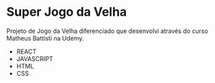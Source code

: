 # Super Jogo da Velha

Projeto de Jogo da Velha diferenciado que desenvolvi através do curso Matheus Battisti na Udemy.

- REACT
- JAVASCRIPT
- HTML
- CSS

